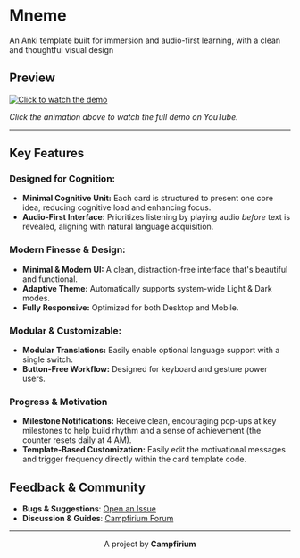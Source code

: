 # Mneme 

An Anki template built for immersion and audio-first learning, with a clean and thoughtful visual design

## Preview

[![Click to watch the demo](https://github.com/user-attachments/assets/aa901e87-a7cf-4c9c-8531-4f71c66e70af)](https://youtu.be/6YfyFnwHqTo)

*Click the animation above to watch the full demo on YouTube.*

---

## Key Features

###  **Designed for Cognition:**

-   **Minimal Cognitive Unit:** Each card is structured to present one core idea, reducing cognitive load and enhancing focus.
-   **Audio-First Interface:** Prioritizes listening by playing audio *before* text is revealed, aligning with natural language acquisition.

###  **Modern Finesse & Design:**

-   **Minimal & Modern UI:** A clean, distraction-free interface that's beautiful and functional.
-   **Adaptive Theme:** Automatically supports system-wide Light & Dark modes.
-   **Fully Responsive:** Optimized for both Desktop and Mobile.

###  **Modular & Customizable:**

-   **Modular Translations:** Easily enable optional language support with a single switch.
-   **Button-Free Workflow:** Designed for keyboard and gesture power users.

### **Progress & Motivation**

-   **Milestone Notifications:** Receive clean, encouraging pop-ups at key milestones to help build rhythm and a sense of achievement (the counter resets daily at 4 AM).
-   **Template-Based Customization:** Easily edit the motivational messages and trigger frequency directly within the card template code.


## Feedback & Community

-   **Bugs & Suggestions**: [Open an Issue](https://github.com/campfirium/Mneme/issues)
-   **Discussion & Guides**: [Campfirium Forum](https://campfirium.info)

---

<p align="center">
  A project by <strong>Campfirium</strong>
</p>